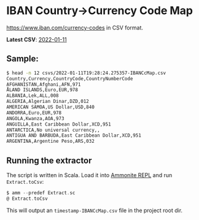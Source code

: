# IBAN Country->Currency Code Map

https://www.iban.com/currency-codes in CSV format.

**Latest CSV**: [2022-01-11](https://github.com/half0wl/iban-cc-map/blob/main/csvs/2022-01-11T19:28:24.275357-IBANCcMap.csv)

## Sample:

```sh
$ head -n 12 csvs/2022-01-11T19:28:24.275357-IBANCcMap.csv
Country,Currency,CountryCode,CountryNumberCode
AFGHANISTAN,Afghani,AFN,971
ÅLAND ISLANDS,Euro,EUR,978
ALBANIA,Lek,ALL,008
ALGERIA,Algerian Dinar,DZD,012
AMERICAN SAMOA,US Dollar,USD,840
ANDORRA,Euro,EUR,978
ANGOLA,Kwanza,AOA,973
ANGUILLA,East Caribbean Dollar,XCD,951
ANTARCTICA,No universal currency,,
ANTIGUA AND BARBUDA,East Caribbean Dollar,XCD,951
ARGENTINA,Argentine Peso,ARS,032
```

## Running the extractor

The script is written in Scala. Load it into [Ammonite REPL](https://ammonite.io/)
and run `Extract.toCsv`:
```scala
$ amm --predef Extract.sc
@ Extract.toCsv
```

This will output an `timestamp-IBANCcMap.csv` file in the project root dir.

